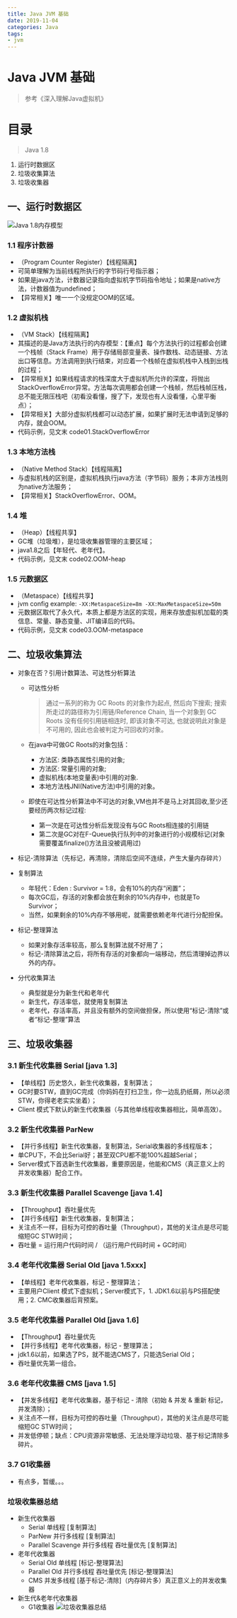 ```yaml
---
title: Java JVM 基础
date: 2019-11-04
categories: Java
tags:
- jvm
---
```


# Java JVM 基础
> 参考《深入理解Java虚拟机》

# 目录
> Java 1.8
1. 运行时数据区
2. 垃圾收集算法
3. 垃圾收集器

## 一、运行时数据区
![Java 1.8内存模型](https://gitee.com/AmosWang/resource/raw/master/image/jvm/jvm-memory-partition.png)

### 1.1 程序计数器
- （Program Counter Register）【线程隔离】
- 可简单理解为当前线程所执行的字节码行号指示器；
- 如果是java方法，计数器记录指向虚拟机字节码指令地址；如果是native方法，计数器值为undefined；
- 【异常相关】唯一一个没规定OOM的区域。

### 1.2 虚拟机栈
- （VM Stack）【线程隔离】
- 其描述的是Java方法执行的内存模型：【重点】每个方法执行的过程都会创建一个栈帧（Stack Frame）用于存储局部变量表、操作数栈、动态链接、方法出口等信息。方法调用到执行结束，对应着一个栈帧在虚拟机栈中入栈到出栈的过程；
- 【异常相关】如果线程请求的栈深度大于虚拟机所允许的深度，将抛出StackOverflowError异常。方法每次调用都会创建一个栈帧，然后栈帧压栈，总不能无限压栈吧（初看没看懂，搜了下，发现也有人没看懂，心里平衡点）；
- 【异常相关】大部分虚拟机栈都可以动态扩展，如果扩展时无法申请到足够的内存，就会OOM。
- 代码示例，见文末 code01.StackOverflowError
### 1.3 本地方法栈
- （Native Method Stack）【线程隔离】
- 与虚拟机栈的区别是，虚拟机栈执行java方法（字节码）服务；本非方法栈则为native方法服务；
- 【异常相关】StackOverflowError、OOM。
### 1.4 堆
- （Heap）【线程共享】
- GC堆（垃圾堆），是垃圾收集器管理的主要区域；
- java1.8之后【年轻代、老年代】。
- 代码示例，见文末 code02.OOM-heap
### 1.5 元数据区
- （Metaspace）【线程共享】
- jvm config example: `-XX:MetaspaceSize=8m -XX:MaxMetaspaceSize=50m`
- 元数据区取代了永久代，本质上都是方法区的实现，用来存放虚拟机加载的类信息、常量、静态变量、JIT编译后的代码。
- 代码示例，见文末 code03.OOM-metaspace

## 二、垃圾收集算法

- 对象在否？引用计数算法、可达性分析算法
  - 可达性分析
    > 通过一系列的称为 GC Roots 的对象作为起点, 然后向下搜索; 搜索所走过的路径称为引用链/Reference Chain, 
    当一个对象到 GC Roots 没有任何引用链相连时, 即该对象不可达, 也就说明此对象是不可用的, 因此也会被判定为可回收的对象。
  - 在java中可做GC Roots的对象包括：
    - 方法区: 类静态属性引用的对象;
    - 方法区: 常量引用的对象;
    - 虚拟机栈(本地变量表)中引用的对象.
    - 本地方法栈JNI(Native方法)中引用的对象。

  - 即使在可达性分析算法中不可达的对象,VM也并不是马上对其回收,至少还要经历两次标记过程: 
    - 第一次是在可达性分析后发现没有与GC Roots相连接的引用链
    - 第二次是GC对在F-Queue执行队列中的对象进行的小规模标记(对象需要覆盖finalize()方法且没被调用过)

- 标记-清除算法（先标记，再清除，清除后空间不连续，产生大量内存碎片）

- 复制算法
  - 年轻代：Eden : Survivor = 1:8，会有10%的内存“闲置”；
  - 每次GC后，存活的对象都会放在剩余的10%内存中，也就是To Survivor；
  - 当然，如果剩余的10%内存不够用呢，就需要依赖老年代进行分配担保。

- 标记-整理算法
  - 如果对象存活率较高，那么复制算法就不好用了；
  - 标记-清除算法之后，将所有存活的对象都向一端移动，然后清理掉边界以外的内存。

- 分代收集算法
  - 典型就是分为新生代和老年代
  - 新生代，存活率低，就使用复制算法
  - 老年代，存活率高，并且没有额外的空间做担保，所以使用“标记-清除”或者“标记-整理”算法

## 三、垃圾收集器

### 3.1 新生代收集器 Serial [java 1.3]
- 【单线程】历史悠久，新生代收集器，复制算法；
- GC时要STW，直到GC完成（你妈妈在打扫卫生，你一边乱扔纸屑，所以必须STW，你得老老实实坐着）；
- Client 模式下默认的新生代收集器（与其他单线程收集器相比，简单高效）。
### 3.2 新生代收集器 ParNew
- 【并行多线程】新生代收集器，复制算法，Serial收集器的多线程版本；
- 单CPU下，不会比Serial好；甚至双CPU都不能100%超越Serial；
- Server模式下首选新生代收集器，重要原因是，他能和CMS（真正意义上的并发收集器）配合工作。
### 3.3 新生代收集器 Parallel Scavenge [java 1.4]
- 【Throughput】吞吐量优先
- 【并行多线程】新生代收集器，复制算法；
- 关注点不一样，目标为可控的吞吐量（Throughput），其他的关注点是尽可能缩短GC STW时间；
- 吞吐量 = 运行用户代码时间 / （运行用户代码时间 + GC时间）
### 3.4 老年代收集器 Serial Old [java 1.5xxx]
- 【单线程】老年代收集器，标记 - 整理算法；
- 主要用户Client 模式下虚拟机；Server模式下，1. JDK1.6以前与PS搭配使用；2. CMC收集器后背预案。
### 3.5 老年代收集器 Parallel Old [java 1.6]
- 【Throughput】吞吐量优先
- 【并行多线程】老年代收集器，标记 - 整理算法；
- jdk1.6以前，如果选了PS，就不能选CMS了，只能选Serial Old；
- 吞吐量优先第一组合。
### 3.6 老年代收集器 CMS [java 1.5]
- 【并发多线程】老年代收集器，基于标记 - 清除（初始 & 并发 & 重新 标记，并发清除）；
- 关注点不一样，目标为可控的吞吐量（Throughput），其他的关注点是尽可能缩短GC STW时间；
- 并发低停顿；缺点：CPU资源非常敏感、无法处理浮动垃圾、基于标记清除多碎片。
### 3.7 G1收集器
- 有点多，暂缓。。。

### 垃圾收集器总结
- 新生代收集器
  - Serial 单线程 [复制算法]
  - ParNew 并行多线程 [复制算法]
  - Parallel Scavenge 并行多线程 吞吐量优先 [复制算法]
- 老年代收集器
  - Serial Old 单线程 [标记-整理算法]
  - Parallel Old 并行多线程 吞吐量优先 [标记-整理算法]
  - CMS 并发多线程 [基于标记-清除]（内存碎片多）真正意义上的并发收集器
- 新生代&老年代收集器
  - G1收集器
![垃圾收集器总结](https://gitee.com/AmosWang/resource/raw/master/image/jvm/jvm-gc-choose.png)